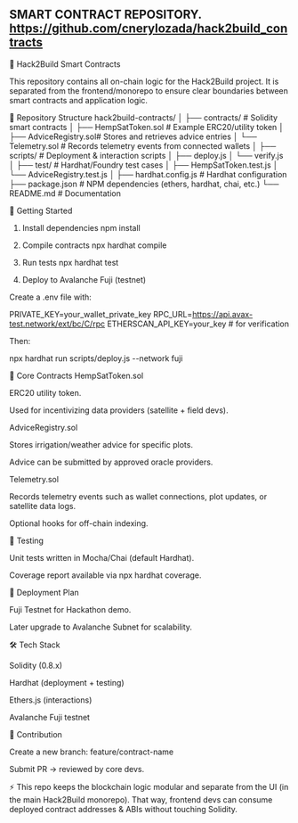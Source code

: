 ## SMART CONTRACT REPOSITORY. https://github.com/cnerylozada/hack2build_contracts

📜 Hack2Build Smart Contracts

This repository contains all on-chain logic for the Hack2Build project.
It is separated from the frontend/monorepo to ensure clear boundaries between smart contracts and application logic.

📂 Repository Structure
hack2build-contracts/
│
├── contracts/            # Solidity smart contracts
│   ├── HempSatToken.sol  # Example ERC20/utility token
│   ├── AdviceRegistry.sol# Stores and retrieves advice entries
│   └── Telemetry.sol     # Records telemetry events from connected wallets
│
├── scripts/              # Deployment & interaction scripts
│   ├── deploy.js
│   └── verify.js
│
├── test/                 # Hardhat/Foundry test cases
│   ├── HempSatToken.test.js
│   └── AdviceRegistry.test.js
│
├── hardhat.config.js     # Hardhat configuration
├── package.json          # NPM dependencies (ethers, hardhat, chai, etc.)
└── README.md             # Documentation

🚀 Getting Started
1. Install dependencies
npm install

2. Compile contracts
npx hardhat compile

3. Run tests
npx hardhat test

4. Deploy to Avalanche Fuji (testnet)

Create a .env file with:

PRIVATE_KEY=your_wallet_private_key
RPC_URL=https://api.avax-test.network/ext/bc/C/rpc
ETHERSCAN_API_KEY=your_key   # for verification


Then:

npx hardhat run scripts/deploy.js --network fuji

🔑 Core Contracts
HempSatToken.sol

ERC20 utility token.

Used for incentivizing data providers (satellite + field devs).

AdviceRegistry.sol

Stores irrigation/weather advice for specific plots.

Advice can be submitted by approved oracle providers.

Telemetry.sol

Records telemetry events such as wallet connections, plot updates, or satellite data logs.

Optional hooks for off-chain indexing.

🧪 Testing

Unit tests written in Mocha/Chai (default Hardhat).

Coverage report available via npx hardhat coverage.

📡 Deployment Plan

Fuji Testnet for Hackathon demo.

Later upgrade to Avalanche Subnet for scalability.

🛠 Tech Stack

Solidity (0.8.x)

Hardhat (deployment + testing)

Ethers.js (interactions)

Avalanche Fuji testnet

🤝 Contribution

Create a new branch: feature/contract-name

Submit PR → reviewed by core devs.

⚡ This repo keeps the blockchain logic modular and separate from the UI (in the main Hack2Build monorepo).
That way, frontend devs can consume deployed contract addresses & ABIs without touching Solidity.
